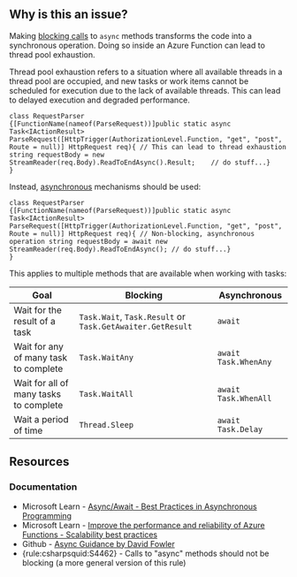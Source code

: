 ## Why is this an issue?
 
Making [blocking calls](https://en.wikipedia.org/wiki/Blocking_%28computing%29) to `async` methods transforms the code into a synchronous operation. Doing so inside an Azure Function can lead to thread pool exhaustion.
 
Thread pool exhaustion refers to a situation where all available threads in a thread pool are occupied, and new tasks or work items cannot be scheduled for execution due to the lack of available threads. This can lead to delayed execution and degraded performance.

    class RequestParser
    {[FunctionName(nameof(ParseRequest))]public static async Task<IActionResult> ParseRequest([HttpTrigger(AuthorizationLevel.Function, "get", "post", Route = null)] HttpRequest req){	// This can lead to thread exhaustion	string requestBody = new StreamReader(req.Body).ReadToEndAsync().Result;	// do stuff...}
    }

Instead, [asynchronous](https://learn.microsoft.com/en-us/dotnet/csharp/asynchronous-programming/) mechanisms should be used:

    class RequestParser
    {[FunctionName(nameof(ParseRequest))]public static async Task<IActionResult> ParseRequest([HttpTrigger(AuthorizationLevel.Function, "get", "post", Route = null)] HttpRequest req){	// Non-blocking, asynchronous operation	string requestBody = await new StreamReader(req.Body).ReadToEndAsync();	// do stuff...}
    }

This applies to multiple methods that are available when working with tasks:

| Goal | Blocking | Asynchronous |
| --- | --- | --- |
| Wait for the result of a task | `Task.Wait`, `Task.Result` or `Task.GetAwaiter.GetResult` | `await` |
| Wait for any of many task to complete | `Task.WaitAny` | `await Task.WhenAny` |
| Wait for all of many tasks to complete | `Task.WaitAll` | `await Task.WhenAll` |
| Wait a period of time | `Thread.Sleep` | `await Task.Delay` |

## Resources
 
### Documentation
 
- Microsoft Learn - [Async/Await - Best
  Practices in Asynchronous Programming](https://learn.microsoft.com/en-us/archive/msdn-magazine/2013/march/async-await-best-practices-in-asynchronous-programming)
- Microsoft Learn - [Improve the
  performance and reliability of Azure Functions - Scalability best practices](https://learn.microsoft.com/en-us/azure/azure-functions/performance-reliability#use-async-code-but-avoid-blocking-calls)
- Github - [Async Guidance by David Fowler](https://github.com/davidfowl/AspNetCoreDiagnosticScenarios/blob/master/AsyncGuidance.md)
- {rule:csharpsquid:S4462} - Calls to "async" methods should not be blocking (a more general version of this rule)